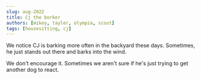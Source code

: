```yaml
---
slug: aug-2022
title: Cj the borker
authors: [mikey, tayler, olympia, scout]
tags: [housesitting, cj]
---
```


We notice CJ is barking more often in the backyard these days. Sometimes, he just stands out there and barks into the wind.

We don't encourage it. Sometimes we aren't sure if he's just trying to get another dog to react.
